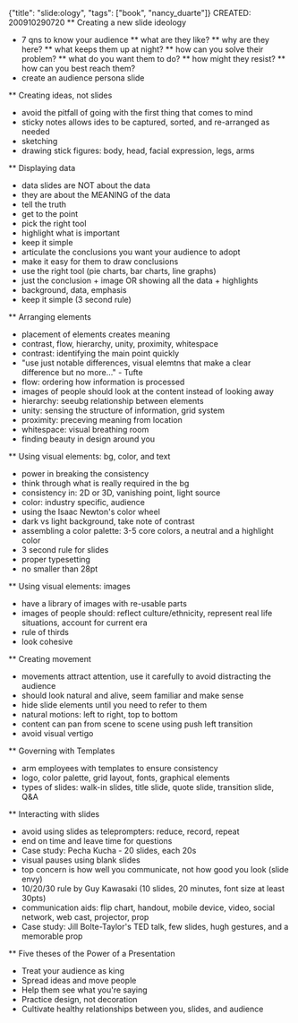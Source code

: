 {"title": "slide:ology", "tags": ["book", "nancy_duarte"]}
CREATED: 200910290720
** Creating a new slide ideology
 * 7 qns to know your audience
 ** what are they like?
 ** why are they here?
 ** what keeps them up at night?
 ** how can you solve their problem?
 ** what do you want them to do?
 ** how might they resist?
 ** how can you best reach them?
 * create an audience persona slide

** Creating ideas, not slides
 * avoid the pitfall of going with the first thing that comes to mind
 * sticky notes allows ides to be captured, sorted, and re-arranged as needed
 * sketching
 * drawing stick figures: body, head, facial expression, legs, arms

** Displaying data
 * data slides are NOT about the data
 * they are about the MEANING of the data
 * tell the truth
 * get to the point
 * pick the right tool
 * highlight what is important
 * keep it simple
 * articulate the conclusions you want your audience to adopt
 * make it easy for them to draw conclusions
 * use the right tool (pie charts, bar charts, line graphs)
 * just the conclusion + image OR showing all the data + highlights
 * background, data, emphasis
 * keep it simple (3 second rule)

** Arranging elements
 * placement of elements creates meaning
 * contrast, flow, hierarchy, unity, proximity, whitespace
 * contrast: identifying the main point quickly
 * "use just notable differences, visual elemtns that make a clear difference but no more..." - Tufte
 * flow: ordering how information is processed
 * images of people should look at the content instead of looking away
 * hierarchy: seeubg relationship between elements
 * unity: sensing the structure of information, grid system
 * proximity: preceving meaning from location
 * whitespace: visual breathing room
 * finding beauty in design around you

** Using visual elements: bg, color, and text
 * power in breaking the consistency
 * think through what is really required in the bg
 * consistency in: 2D or 3D, vanishing point, light source
 * color: industry specific, audience
 * using the Isaac Newton's color wheel
 * dark vs light background, take note of contrast
 * assembling a color palette: 3-5 core colors, a neutral and a highlight color
 * 3 second rule for slides
 * proper typesetting
 * no smaller than 28pt

** Using visual elements: images
 * have a library of images with re-usable parts
 * images of people should: reflect culture/ethnicity, represent real life situations, account for current era
 * rule of thirds
 * look cohesive

** Creating movement
 * movements attract attention, use it carefully to avoid distracting the audience
 * should look natural and alive, seem familiar and make sense
 * hide slide elements until you need to refer to them
 * natural motions: left to right, top to bottom
 * content can pan from scene to scene using push left transition
 * avoid visual vertigo

** Governing with Templates
 * arm employees with templates to ensure consistency
 * logo, color palette, grid layout, fonts, graphical elements
 * types of slides: walk-in slides, title slide, quote slide, transition slide, Q&A

** Interacting with slides
 * avoid using slides as teleprompters: reduce, record, repeat
 * end on time and leave time for questions
 * Case study: Pecha Kucha - 20 slides, each 20s
 * visual pauses using blank slides
 * top concern is how well you communicate, not how good you look (slide envy)
 * 10/20/30 rule by Guy Kawasaki (10 slides, 20 minutes, font size at least 30pts)
 * communication aids: flip chart, handout, mobile device, video, social network, web cast, projector, prop
 * Case study: Jill Bolte-Taylor's TED talk, few slides, hugh gestures, and a memorable prop

** Five theses of the Power of a Presentation
 * Treat your audience as king
 * Spread ideas and move people
 * Help them see what you're saying
 * Practice design, not decoration
 * Cultivate healthy relationships between you, slides, and audience
